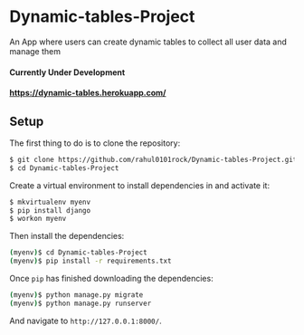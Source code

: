 # Dynamic-tables-Project
An App where users can create dynamic tables to collect all user data and manage them

#### Currently Under Development
#### https://dynamic-tables.herokuapp.com/
## Setup

The first thing to do is to clone the repository:

```sh
$ git clone https://github.com/rahul0101rock/Dynamic-tables-Project.git
$ cd Dynamic-tables-Project
```

Create a virtual environment to install dependencies in and activate it:

```sh
$ mkvirtualenv myenv
$ pip install django
$ workon myenv
```

Then install the dependencies:

```sh
(myenv)$ cd Dynamic-tables-Project
(myenv)$ pip install -r requirements.txt
```

Once `pip` has finished downloading the dependencies:
```sh
(myenv)$ python manage.py migrate
(myenv)$ python manage.py runserver
```
And navigate to `http://127.0.0.1:8000/`.

